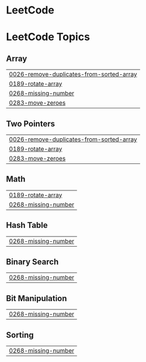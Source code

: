 # LeetCode
<!---LeetCode Topics Start-->
# LeetCode Topics
## Array
|  |
| ------- |
| [0026-remove-duplicates-from-sorted-array](https://github.com/ramukathi/LeetCode/tree/master/0026-remove-duplicates-from-sorted-array) |
| [0189-rotate-array](https://github.com/ramukathi/LeetCode/tree/master/0189-rotate-array) |
| [0268-missing-number](https://github.com/ramukathi/LeetCode/tree/master/0268-missing-number) |
| [0283-move-zeroes](https://github.com/ramukathi/LeetCode/tree/master/0283-move-zeroes) |
## Two Pointers
|  |
| ------- |
| [0026-remove-duplicates-from-sorted-array](https://github.com/ramukathi/LeetCode/tree/master/0026-remove-duplicates-from-sorted-array) |
| [0189-rotate-array](https://github.com/ramukathi/LeetCode/tree/master/0189-rotate-array) |
| [0283-move-zeroes](https://github.com/ramukathi/LeetCode/tree/master/0283-move-zeroes) |
## Math
|  |
| ------- |
| [0189-rotate-array](https://github.com/ramukathi/LeetCode/tree/master/0189-rotate-array) |
| [0268-missing-number](https://github.com/ramukathi/LeetCode/tree/master/0268-missing-number) |
## Hash Table
|  |
| ------- |
| [0268-missing-number](https://github.com/ramukathi/LeetCode/tree/master/0268-missing-number) |
## Binary Search
|  |
| ------- |
| [0268-missing-number](https://github.com/ramukathi/LeetCode/tree/master/0268-missing-number) |
## Bit Manipulation
|  |
| ------- |
| [0268-missing-number](https://github.com/ramukathi/LeetCode/tree/master/0268-missing-number) |
## Sorting
|  |
| ------- |
| [0268-missing-number](https://github.com/ramukathi/LeetCode/tree/master/0268-missing-number) |
<!---LeetCode Topics End-->